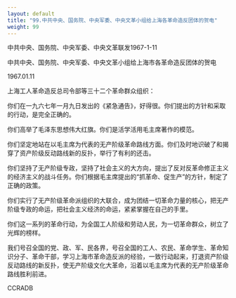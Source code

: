 ```yaml
---
layout: default
title: "99.中共中央、国务院、中央军委、中央文革小组给上海各革命造反团体的贺电"
weight: 99
---
```


中共中央、国务院、中央军委、中央文革联发1967-1-11

中共中央、国务院、中央军委、中央文革小组给上海市各革命造反团体的贺电

1967.01.11

上海工人革命造反总司令部等三十二个革命群众组织：

你们在一九六七年一月九日发出的《紧急通告》，好得很。你们提出的方针和采取的行动，是完全正确的。

你们高举了毛泽东思想伟大红旗。你们是活学活用毛主席著作的模范。

你们坚定地站在以毛主席为代表的无产阶级革命路线方面。你们及时地识破了和揭穿了资产阶级反动路线新的反扑，举行了有利的还击。

你们坚持了无产阶级专政，坚持了社会主义的大方向，提出了反对反革命修正主义的经济主义的战斗任务。你们根据毛主席提出的“抓革命、促生产”的方针，制定了正确的政策。

你们实行了无产阶级革命派组织的大联合，成为团结一切革命力量的核心，把无产阶级专政的命运，把社会主义经济的命运，紧紧掌握在自己的手里。

你们这一系列的革命行动，为全国工人阶级和劳动人民，为一切革命群众，树立了光辉的榜样。

我们号召全国的党、政、军、民各界，号召全国的工人、农民、革命学生、革命知识分子、革命干部，学习上海市革命造反派的经验，一致行动起来，打退资产阶级反动路线的新反扑，使无产阶级文化大革命，沿着以毛主席为代表的无产阶级革命路线胜利前进。

CCRADB

